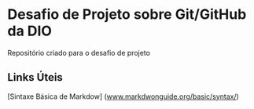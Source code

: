 # Desafio de  Projeto sobre Git/GitHub da DIO
Repositório criado para o desafio de projeto
##  Links Úteis 
[Sintaxe Básica de Markdow] (www.markdwonguide.org/basic/syntax/)

